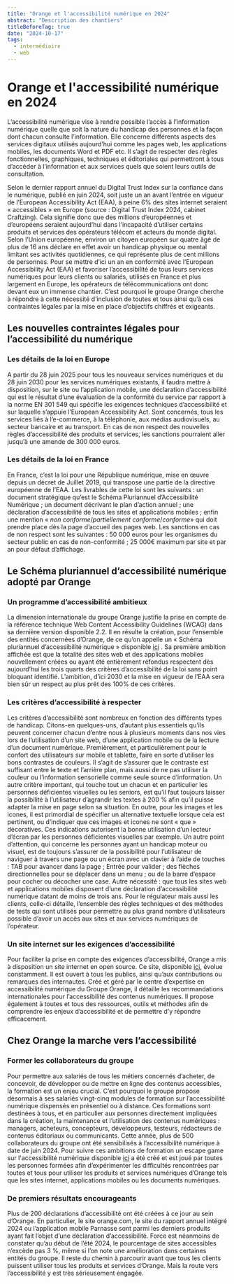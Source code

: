 ```yaml
---
title: "Orange et l'accessibilité numérique en 2024"
abstract: "Description des chantiers"
titleBeforeTag: true
date: "2024-10-17"
tags:
  - intermédiaire
  - web
---
```

# Orange et l'accessibilité numérique en 2024
L’accessibilité numérique vise à rendre possible l’accès à l’information numérique quelle que soit la nature du handicap des personnes et la façon dont chacun consulte l’information. Elle concerne différents aspects des services digitaux utilisés aujourd’hui comme les pages web, les applications mobiles, les documents Word et PDF etc. Il s’agit de respecter des règles fonctionnelles, graphiques, techniques et éditoriales qui permettront à tous d’accéder à l’information et aux services quels que soient leurs outils de consultation.

Selon le dernier rapport annuel du Digital Trust Index sur la confiance dans le numérique, publié en juin 2024, soit juste un an avant l’entrée en vigueur de l’European Accessibility Act (EAA), à peine 6% des sites internet seraient «  accessibles  » en Europe (source  : Digital Trust Index 2024, cabinet Craftzing). 
Cela signifie donc que des millions d’européennes et d’européens seraient aujourd’hui dans l’incapacité d’utiliser certains produits et services des opérateurs télécom et acteurs du monde digital. 
Selon l’Union européenne, environ un citoyen européen sur quatre âgé de plus de 16 ans déclare en effet avoir un handicap physique ou mental limitant ses activités quotidiennes, ce qui représente plus de cent millions de personnes. Pour se mettre d’ici un an en conformité avec l’European Accessibility Act (EAA) et favoriser l’accessibilité de tous leurs services numériques pour leurs clients ou salariés, utilisés en France et plus largement en Europe, les opérateurs de télécommunications ont donc devant eux un immense chantier. C’est pourquoi le groupe Orange cherche à répondre à cette nécessité d’inclusion de toutes et tous ainsi qu’à ces contraintes légales par la mise en place d’objectifs chiffrés et exigeants.

## Les nouvelles contraintes légales pour l’accessibilité du numérique 
### Les détails de la loi en Europe
A partir du 28 juin 2025 pour tous les nouveaux services numériques et du 28 juin 2030 pour les services numériques existants, il faudra mettre à disposition, sur le site ou l’application mobile, une déclaration d’accessibilité qui est le résultat d’une évaluation de la conformité du service par rapport à la norme EN 301 549 qui spécifie les exigences techniques d’accessibilité et sur laquelle s’appuie l’European Accessibility Act. Sont concernés, tous les services liés à l’e-commerce, à la téléphonie, aux médias audiovisuels, au secteur bancaire et au transport. En cas de non respect des nouvelles règles d’accessibilité des produits et services, les sanctions pourraient aller jusqu’à une amende de 300 000 euros.

### Les détails de la loi en France
En France, c’est la loi pour une République numérique, mise en œuvre depuis un décret de Juillet 2019, qui transpose une partie de la directive européenne de l’EAA. Les livrables de cette loi sont les suivants  : un document stratégique qu’est le Schéma Pluriannuel d’Accessibilité Numérique ; un document décrivant le plan d’action annuel ; une déclaration d’accessibilité de tous les sites et applications mobiles  ; enfin une mention « *non conforme*/*partiellement conforme*/*conforme*» qui doit prendre place dès la page d’accueil des pages web. 
Les sanctions en cas de non respect sont les suivantes : 50 000 euros pour les organismes du secteur public en cas de non-conformité ; 25 000€ maximum par site et par an pour défaut d’affichage.

## Le Schéma pluriannuel d’accessibilité numérique adopté par Orange
### Un programme d’accessibilité ambitieux
La dimension internationale du groupe Orange justifie la prise en compte de la référence technique Web Content Accessibility Guidelines (WCAG) dans sa dernière version disponible 2.2. Il en résulte la création, pour l’ensemble des entités concernées d’Orange, de ce qu’on appelle un « Schéma pluriannuel d’accessibilité numérique » disponible [ici](https://oran.ge/accessibilite-schema) . Sa première ambition affichée est que la totalité des sites web et des applications mobiles nouvellement créées ou ayant été entièrement réfondus respectent dès aujourd’hui les trois quarts des critères d’accessibilité de la loi sans point bloquant identifié. L’ambition, d’ici 2030 et la mise en vigueur de l’EAA sera bien sûr un respect au plus prêt des 100% de ces critères.

### Les critères d’accessibilité à respecter
Les critères d’accessibilité sont nombreux en fonction des différents types de handicap. Citons-en quelques-uns, d’autant plus essentiels qu’ils peuvent concerner chacun d’entre nous à plusieurs moments dans nos vies lors de l’utilisation d’un site web, d’une application mobile ou de la lecture d’un document numérique.
Premièrement, et particulièrement pour le confort des utilisateurs sur mobile et tablette, faire en sorte d’utiliser les bons contrastes de couleurs. Il s’agit de s’assurer que le contraste est suffisant entre le texte et l’arrière plan, mais aussi de ne pas utiliser la couleur ou l’information sensorielle comme seule source d’information.
Un autre critère important, qui touche tout un chacun et en particulier les personnes déficientes visuelles ou les seniors, est qu’il faut toujours laisser la possibilité à l’utilisateur d’agrandir les textes à 200 % afin qu’il puisse adapter la mise en page selon sa situation. En outre, pour les images et les icones, il est primordial de spécifier un alternative textuelle lorsque cela est pertinent, ou d’indiquer que ces images et icones ne sont « que » décoratives. Ces indications autorisent la bonne utilisation d’un lecteur d’écran par les personnes déficientes visuelles par exemple.
Un autre point d’attention, qui concerne les personnes ayant un handicap moteur ou visuel, est de toujours s’assurer de la possibilité pour l’utilisateur de naviguer à travers une page ou un écran avec un clavier à l’aide de touches  : TAB pour avancer dans la page ; Entrée pour valider ; des flèches directionnelles pour se déplacer dans un menu ; ou de la barre d’espace pour cocher ou décocher une case.
Autre nécessité  : que tous les sites web et applications mobiles disposent d’une déclaration d’accessibilité numérique datant de moins de trois ans. Pour le régulateur mais aussi les clients, celle-ci détaille, l’ensemble des règles techniques et des méthodes de tests qui sont utilisés pour permettre au plus grand nombre d’utilisateurs possible d’avoir un accès aux sites et aux services numériques de l’opérateur.

### Un site internet sur les exigences d’accessibilité
Pour faciliter la prise en compte des exigences d’accessibilité, Orange a mis à disposition un site internet en open source. Ce site, disponible [ici](a11y-guidelines.orange.com), évolue constamment. Il est ouvert à tous les publics, ainsi qu’aux contributions ou remarques des internautes.
Créé et géré par le centre d’expertise en accessibilité numérique du Groupe Orange, il détaille les recommandations internationales pour l’accessibilité des contenus numériques. Il propose également à toutes et tous des ressources, outils et méthodes afin de comprendre les enjeux d’accessibilité et de permettre d’y répondre efficacement.

## Chez Orange la marche vers l’accessibilité
### Former les collaborateurs du groupe
Pour permettre aux salariés de tous les métiers concernés d’acheter, de concevoir, de développer ou de mettre en ligne des contenus accessibles, la formation est un enjeu crucial. C’est pourquoi le groupe propose désormais à ses salariés vingt-cinq modules de formation sur l’accessibilité numérique dispensés en présentiel ou à distance.
Ces formations sont destinées à tous, et en particulier aux personnes directement impliquées dans la création, la maintenance et l’utilisation des contenus numériques : managers, acheteurs, concepteurs, développeurs, testeurs, rédacteurs de contenus éditoriaux  ou communicants. Cette année, plus de 500 collaborateurs du groupe ont été sensibilisés à l’accessibilité numérique à date de juin 2024.
Pour suivre ces ambitions de formation un escape game sur l'accessibilité numérique disponible [ici](https://tota11ylost.orange.com/) a été créé et est joué par toutes les personnes formées afin d’expérimenter les difficultés rencontrées par toutes et tous pour utiliser les produits et services numériques d’Orange tels que les sites internet, applications mobiles ou les documents numériques.

### De premiers résultats encourageants
Plus de 200 déclarations d’accessibilité ont été créées à ce jour au sein d’Orange. En particulier, le site orange.com, le site du rapport annuel intégré 2024 ou l’application mobile Parnasse sont parmi les derniers produits ayant fait l’objet d’une déclaration d’accessibilité. Force est néanmoins de constater qu’au début de l’été 2024, le pourcentage de sites accessibles n’excède pas 3 %, même si l’on note une amélioration dans certaines entités du groupe. 
Il reste du chemin à parcourir avant que tous les clients puissent utiliser tous les produits et services d’Orange. Mais la route vers l’accessibilité y est très sérieusement engagée.
